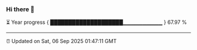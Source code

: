 ### Hi there 👋

⏳ Year progress { ████████████████████▁▁▁▁▁▁▁▁▁▁ } 67.97 %

---

⏰ Updated on Sat, 06 Sep 2025 01:47:11 GMT



